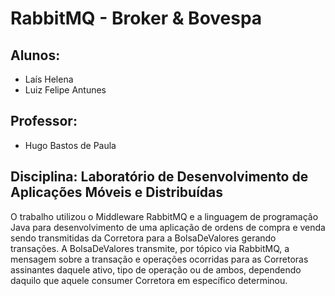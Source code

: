 # **RabbitMQ - Broker & Bovespa**

## Alunos:

- Laís Helena
- Luiz Felipe Antunes

## Professor: 

* Hugo Bastos de Paula


## Disciplina: Laboratório de Desenvolvimento de Aplicações Móveis e Distribuídas 

O trabalho utilizou o Middleware RabbitMQ e a linguagem de programação Java para desenvolvimento de uma aplicação de ordens de compra e venda sendo transmitidas da Corretora para a BolsaDeValores gerando transações. A BolsaDeValores transmite, por tópico via RabbitMQ, a mensagem sobre a transação e operações ocorridas para as Corretoras assinantes daquele ativo, tipo de operação ou de ambos, dependendo daquilo que aquele consumer Corretora em específico determinou.





